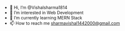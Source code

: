 - 👋 Hi, I’m @Vishalsharma1814
- 👀 I’m interested in Web Development
- 🌱 I’m currently learning MERN Stack 
- 📫 How to reach me sharmavishal1442000@gmail.com

<!---
Vishalsharma1814/Vishalsharma1814 is a ✨ special ✨ repository because its `README.md` (this file) appears on your GitHub profile.
You can click the Preview link to take a look at your changes.
--->
